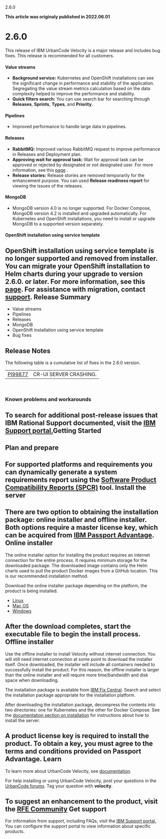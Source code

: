 





2.6.0

**This article was originaly published in 2022.06.01**


2.6.0
=====




This release of IBM UrbanCode Velocity is a major release and includes bug fixes. This release is recommended for all customers.
#### Value streams


* **Background service:** Kubernetes and OpenShift installations can see the significant change in performance and stability of the application. Segregating the value stream metrics calculation based on the data complexity helped to improve the performance and stability.
* **Quick filters search:** You can use search bar for searching through **Releases**, **Sprints**, **Types**, and **Priority**.


#### Pipelines


* Improved performance to handle large data in pipelines.


#### Releases


* **RabbitMQ:** Improved various RabbitMQ request to improve performance in Releases and Deployment plan.
* **Approving wait for approval task:** Wait for approval task can be approved or rejected by designated or not designated user. For more information, see this [page](https://www.ibm.com/docs/en/urbancode-velocity/2.6.x?topic=tasks-creating-wait-approval) .
* **Release stories:** Release stories are removed temporarily for the enhancement purpose. You can used **Release readiness report** for viewing the issues of the releases.


#### MongoDB


* MongoDB version 4.0 is no longer supported. For Docker Compose, MongoDB version 4.2 is installed and upgraded automatically. For Kubernetes and OpenShift installations, you need to install or upgrade MongoDB to a supported version separately.


#### OpenShift installation using service template


 OpenShift installation using service template is no longer supported and removed from installer. You can migrate your OpenShift installation to Helm charts during your upgrade to version 2.6.0. or later. For more information, see this [page](https://www.ibm.com/docs/en/urbancode-velocity/2.6.x?topic=migrating-openshift-template-installation-helm-charts). For assistance with migration, contact [support](https://www.ibm.com/mysupport).
Release Summary
---------------

  
* Value streams
* Pipelines
* Releases
* MongoDB
* OpenShift installation using service template
 * Bug fixes

Release Notes
-------------

  
The following table is a cumulative list of fixes in the 2.6.0 version.


|  |  |
| --- | --- |
| [PI99877](http://www.ibm.com/support/docview.wss?uid=swg1PI99877) | CR-UI SERVER CRASHING. |


 
### Known problems and workarounds


To search for additional post-release issues that IBM Rational Support documented, visit the [IBM Support portal.](https://www.ibm.com/mysupport/s/?language=en_US)Getting Started
---------------

  
Plan and prepare
----------------


For supported platforms and requirements you can dynamically generate a system requirements report using the [Software Product Compatibility Reports (SPCR)](https://www.ibm.com/software/reports/compatibility/clarity/index.html) tool.
Install the server
------------------


There are two option to obtaining the installation package: online installer and offline installer. Both options require a master license key, which can be acquired from [IBM Passport Advantage](https://www.ibm.com/software/passportadvantage/).
Online installer
----------------


The online installer option for installing the product requires an internet connection for the entire process. It requires minimum storage for the downloaded package. The downloaded image contains only the Helm charts used to pull the product Docker images from a GitHub location. This is our recommended installation method.

Download the online installer package depending on the platform, the product is being installed.
* [Linux](https://www.urbancode.com/uc-downloads/Velocity/latest/velocity-ibm-install-latest-linux)
* [Mac OS](https://www.urbancode.com/uc-downloads/Velocity/latest/velocity-ibm-install-latest-macos)
* [Windows](https://www.urbancode.com/uc-downloads/Velocity/latest/velocity-ibm-install-latest-win.exe)


After the download completes, start the executable file to begin the install process.
Offline installer
-----------------


Use the offline installer to install Velocity without internet connection. You will still need internet connection at some point to download the installer itself. Once downloaded, the installer will include all containers needed to successfully install the product. For this reason, the offline installer is larger than the online installer and will require more time/bandwidth and disk space when downloading.

The installation package is available from [IBM Fix Central](https://www-945.ibm.com/support/fixcentral/swg/selectFixes?parent=ibm%7ERational&product=ibm/Rational/IBM+UrbanCode+Velocity&release=All&platform=All&function=all). Search and select the installation package appropriate for the installation platform.

After downloading the installation package, decompress the contents into two directories: one for Kubernetes and the other for Docker Compose. See the [documentation section on installation](https://www.ibm.com/support/knowledgecenter/SSCKX6_2.3.x/com.ibm.uvelocity.doc/topics/c_install_se_roadmap.html) for instructions about how to install the server.

A product license key is required to install the product. To obtain a key, you must agree to the terms and conditions provided on Passport Advantage.
Learn
-----


To learn more about UrbanCode Velocity, see [documentation](https://www.ibm.com/support/knowledgecenter/SSCKX6).

For help installing or using UrbanCode Velocity, post your questions in the [UrbanCode forums](https://community.ibm.com/community/user/middleware/communities/community-home?CommunityKey=9adfe6b6-2e23-4895-8b27-38b93b5e152c). Tag your question with **velocity**.

To suggest an enhancement to the product, visit the [RFE Community](https://www.ibm.com/developerworks/rfe/)
Get support
-----------


For information from support, including FAQs, visit the [IBM Support portal.](https://www.ibm.com/support/home) You can configure the support portal to view information about specific products.




